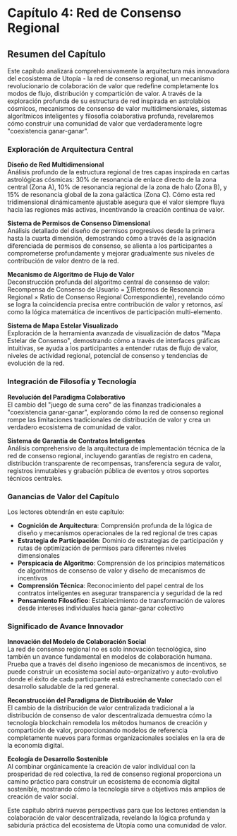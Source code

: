# Capítulo 4: Red de Consenso Regional

## Resumen del Capítulo

Este capítulo analizará comprehensivamente la arquitectura más innovadora del ecosistema de Utopía - la red de consenso regional, un mecanismo revolucionario de colaboración de valor que redefine completamente los modos de flujo, distribución y compartición de valor. A través de la exploración profunda de su estructura de red inspirada en astrolabios cósmicos, mecanismos de consenso de valor multidimensionales, sistemas algorítmicos inteligentes y filosofía colaborativa profunda, revelaremos cómo construir una comunidad de valor que verdaderamente logre "coexistencia ganar-ganar".

### Exploración de Arquitectura Central

**Diseño de Red Multidimensional**  
Análisis profundo de la estructura regional de tres capas inspirada en cartas astrológicas cósmicas: 30% de resonancia de enlace directo de la zona central (Zona A), 10% de resonancia regional de la zona de halo (Zona B), y 15% de resonancia global de la zona galáctica (Zona C). Cómo esta red tridimensional dinámicamente ajustable asegura que el valor siempre fluya hacia las regiones más activas, incentivando la creación continua de valor.

**Sistema de Permisos de Consenso Dimensional**  
Análisis detallado del diseño de permisos progresivos desde la primera hasta la cuarta dimensión, demostrando cómo a través de la asignación diferenciada de permisos de consenso, se alienta a los participantes a comprometerse profundamente y mejorar gradualmente sus niveles de contribución de valor dentro de la red.

**Mecanismo de Algoritmo de Flujo de Valor**  
Deconstrucción profunda del algoritmo central de consenso de valor: Recompensa de Consenso de Usuario = ∑(Retornos de Resonancia Regional × Ratio de Consenso Regional Correspondiente), revelando cómo se logra la coincidencia precisa entre contribución de valor y retornos, así como la lógica matemática de incentivos de participación multi-elemento.

**Sistema de Mapa Estelar Visualizado**  
Exploración de la herramienta avanzada de visualización de datos "Mapa Estelar de Consenso", demostrando cómo a través de interfaces gráficas intuitivas, se ayuda a los participantes a entender rutas de flujo de valor, niveles de actividad regional, potencial de consenso y tendencias de evolución de la red.

### Integración de Filosofía y Tecnología

**Revolución del Paradigma Colaborativo**  
El cambio del "juego de suma cero" de las finanzas tradicionales a "coexistencia ganar-ganar", explorando cómo la red de consenso regional rompe las limitaciones tradicionales de distribución de valor y crea un verdadero ecosistema de comunidad de valor.

**Sistema de Garantía de Contratos Inteligentes**  
Análisis comprehensivo de la arquitectura de implementación técnica de la red de consenso regional, incluyendo garantías de registro en cadena, distribución transparente de recompensas, transferencia segura de valor, registros inmutables y grabación pública de eventos y otros soportes técnicos centrales.

### Ganancias de Valor del Capítulo

Los lectores obtendrán en este capítulo:

* **Cognición de Arquitectura**: Comprensión profunda de la lógica de diseño y mecanismos operacionales de la red regional de tres capas
* **Estrategia de Participación**: Dominio de estrategias de participación y rutas de optimización de permisos para diferentes niveles dimensionales
* **Perspicacia de Algoritmo**: Comprensión de los principios matemáticos de algoritmos de consenso de valor y diseño de mecanismos de incentivos
* **Comprensión Técnica**: Reconocimiento del papel central de los contratos inteligentes en asegurar transparencia y seguridad de la red
* **Pensamiento Filosófico**: Establecimiento de transformación de valores desde intereses individuales hacia ganar-ganar colectivo

### Significado de Avance Innovador

**Innovación del Modelo de Colaboración Social**  
La red de consenso regional no es solo innovación tecnológica, sino también un avance fundamental en modelos de colaboración humana. Prueba que a través del diseño ingenioso de mecanismos de incentivos, se puede construir un ecosistema social auto-organizativo y auto-evolutivo donde el éxito de cada participante está estrechamente conectado con el desarrollo saludable de la red general.

**Reconstrucción del Paradigma de Distribución de Valor**  
El cambio de la distribución de valor centralizada tradicional a la distribución de consenso de valor descentralizada demuestra cómo la tecnología blockchain remodela los métodos humanos de creación y compartición de valor, proporcionando modelos de referencia completamente nuevos para formas organizacionales sociales en la era de la economía digital.

**Ecología de Desarrollo Sostenible**  
Al combinar orgánicamente la creación de valor individual con la prosperidad de red colectiva, la red de consenso regional proporciona un camino práctico para construir un ecosistema de economía digital sostenible, mostrando cómo la tecnología sirve a objetivos más amplios de creación de valor social.

Este capítulo abrirá nuevas perspectivas para que los lectores entiendan la colaboración de valor descentralizada, revelando la lógica profunda y sabiduría práctica del ecosistema de Utopía como una comunidad de valor.